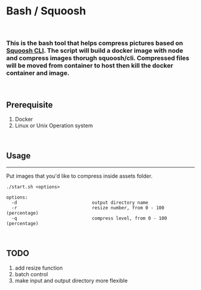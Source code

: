 
# Bash / Squoosh

<br>

### This is the bash tool that helps compress pictures based on [Squoosh CLI](https://github.com/GoogleChromeLabs/squoosh/tree/dev/cli). The script will build a docker image with node and compress images thorugh squoosh/cli. Compressed files will be moved from container to host then kill the docker container and image.

<br>


## Prerequisite
1. Docker
2. Linux or Unix Operation system

<br>

## Usage
---

Put images that you'd like to compress inside assets folder.

```
./start.sh <options>

options:
  -d                            output directory name
  -r                            resize number, from 0 - 100 (percentage)
  -q                            compress level, from 0 - 100 (percentage)
```

<br>

## TODO
1. add resize function
2. batch control
3. make input and output directory more flexible